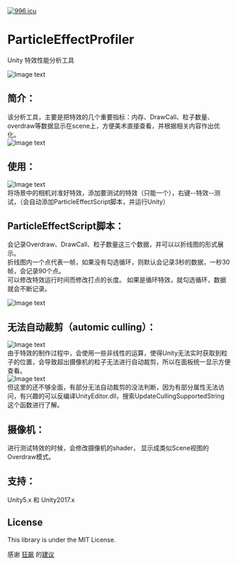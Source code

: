 <a href="https://996.icu"><img src="https://img.shields.io/badge/link-996.icu-red.svg" alt="996.icu"></a>
# ParticleEffectProfiler
Unity 特效性能分析工具


![Image text](https://github.com/sunbrando/ParticleEffectProfiler/blob/master/Document/QQ%E5%9B%BE%E7%89%8720190823003254.png)

简介：
---
该分析工具，主要是把特效的几个重要指标：内存、DrawCall、粒子数量、overdraw等数据显示在scene上，方便美术直接查看，并根据相关内容作出优化。  
![Image text](https://github.com/sunbrando/ParticleEffectProfiler/blob/master/Document/QQ%E6%88%AA%E5%9B%BE20190126174326.png)

使用：
---
![Image text](https://github.com/sunbrando/ParticleEffectProfiler/blob/master/Document/QQ%E6%88%AA%E5%9B%BE20190126165417.png)  
将场景中的相机对准好特效，添加要测试的特效（只能一个），右键--特效--测试，（会自动添加ParticleEffectScript脚本，并运行Unity）  

ParticleEffectScript脚本：
---
会记录Overdraw、DrawCall、粒子数量这三个数据，并可以以折线图的形式展示。  
折线图内一个点代表一帧，如果没有勾选循环，则默认会记录3秒的数据，一秒30帧，会记录90个点。  
可以修改特效运行时间而修改打点的长度。
如果是循环特效，就勾选循环，数据就会不断记录。

![Image text](https://github.com/sunbrando/ParticleEffectProfiler/blob/master/Document/QQ%E6%88%AA%E5%9B%BE20190126174343.png)  

无法自动裁剪（automic culling）：
---
![Image text](https://github.com/sunbrando/ParticleEffectProfiler/blob/master/Document/QQ%E5%9B%BE%E7%89%8720190126171957.png)  
由于特效的制作过程中，会使用一些非线性的运算，使得Unity无法实时获取到粒子的位置，会导致超出摄像机的粒子无法进行自动裁剪，所以在面板统一显示方便查看。  
![Image text](https://github.com/sunbrando/ParticleEffectProfiler/blob/master/Document/QQ%E6%88%AA%E5%9B%BE20190126174337.png)  
但这里的还不够全面，有部分无法自动裁剪的没法判断，因为有部分属性无法访问，有兴趣的可以反编译UnityEditor.dll，搜索UpdateCullingSupportedString这个函数进行了解。  

摄像机：
---
进行测试特效的时候，会修改摄像机的shader， 显示成类似Scene视图的Overdraw模式。  

支持：
---
Unity5.x 和 Unity2017.x

License
---
This library is under the MIT License.

感谢 [狂飙](https://github.com/networm) 的[建议](https://networm.me/2019/07/28/unity-particle-effect-profiler/)
